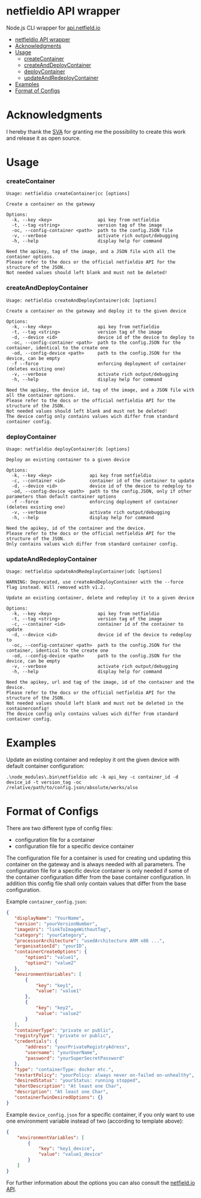 # netfieldio API wrapper

Node.js CLI wrapper for [api.netfield.io](https://api.netfield.io)

- [netfieldio API wrapper](#netfieldio-api-wrapper)
- [Acknowledgments](#acknowledgments)
- [Usage](#usage)
  - [createContainer](#createcontainer)
  - [createAndDeployContainer](#createanddeploycontainer)
  - [deployContainer](#deploycontainer)
  - [updateAndRedeployContainer](#updateandredeploycontainer)
- [Examples](#examples)
- [Format of Configs](#format-of-configs)

# Acknowledgments

I hereby thank the [SVA](https://www.sva.de) for granting me the possibility to create this work and release it as open source. 

# Usage

### createContainer
```
Usage: netfieldio createContainer|cc [options]

Create a container on the gateway

Options:
  -k, --key <key>                 api key from netfieldio
  -t, --tag <string>              version tag of the image
  -oc, --config-container <path>  path to the config.JSON file
  -v, --verbose                   activate rich output/debugging
  -h, --help                      display help for command

Need the apikey, tag of the image, and a JSON file with all the container options.    
Please refer to the docs or the official netfieldio API for the structure of the JSON.
Not needed values should left blank and must not be deleted!
```

### createAndDeployContainer
```
Usage: netfieldio createAndDeployContainer|cdc [options]

Create a container on the gateway and deploy it to the given device

Options:
  -k, --key <key>                 api key from netfieldio
  -t, --tag <string>              version tag of the image
  -d, --device <id>               device id of the device to deploy to
  -oc, --config-container <path>  path to the config.JSON for the container, identical to the create one
  -od, --config-device <path>     path to the config.JSON for the device, can be empty
  -f --force                      enforcing deployment of container (deletes existing one)
  -v, --verbose                   activate rich output/debugging
  -h, --help                      display help for command

Need the apikey, the device id, tag of the image, and a JSON file with all the container options.
Please refer to the docs or the official netfieldio API for the structure of the JSON.
Not needed values should left blank and must not be deleted!
The device config only contains values wich differ from standard container config.
```

### deployContainer
```
Usage: netfieldio deployContainer|dc [options]

Deploy an existing container to a given device

Options:
  -k, --key <key>              api key from netfieldio
  -c, --container <id>         container id of the container to update
  -d, --device <id>            device id of the device to redeploy to
  -od, --config-device <path>  path to the config.JSON, only if other parameters than default container options
  -f --force                   enforcing deployment of container (deletes existing one)
  -v, --verbose                activate rich output/debugging
  -h, --help                   display help for command

Need the apikey, id of the container and the device.
Please refer to the docs or the official netfieldio API for the structure of the JSON.
Only contains values wich differ from standard container config.
```

### updateAndRedeployContainer
```
Usage: netfieldio updateAndRedeployContainer|udc [options]

WARNING: Deprecated, use createAndDeployContainer with the --force flag instead. Will removed with v1.2.

Update an existing container, delete and redeploy it to a given device

Options:
  -k, --key <key>                 api key from netfieldio
  -t, --tag <string>              version tag of the image
  -c, --container <id>            container id of the container to update
  -d, --device <id>               device id of the device to redeploy to
  -oc, --config-container <path>  path to the config.JSON for the container, identical to the create one
  -od, --config-device <path>     path to the config.JSON for the device, can be empty
  -v, --verbose                   activate rich output/debugging
  -h, --help                      display help for command

Need the apikey, url and tag of the image, id of the container and the device.
Please refer to the docs or the official netfieldio API for the structure of the JSON.
Not needed values should left blank and must not be deleted in the containerconfig!
The device config only contains values wich differ from standard container config.
```

# Examples

Update an existing container and redeploy it ont the given device with default container configuration:
```sh-session
.\node_modules\.bin\netfieldio udc -k api_key -c container_id -d device_id -t version_tag -oc /relative/path/to/config.json/absolute/works/also
```

# Format of Configs

There are two different type of config files:
 - configuration file for a container
 - configuration file for a specific device container

 The configuration file for a container is used for creating und updating this container on the gateway and is always needed with all parameters.
 The configuration file for a specific device container is only needed if some of the container configuration differ from the base container configuration. 
 In addition this config file shall only contain values that differ from the base configuration.

 Example `container_config.json`:
 ```json
 {
    "displayName": "YourName",
    "version": "yourVersionNumber",
    "imageUri": "linkToImageWithoutTag",
    "category": "yourCategory",
    "processorArchitecture": "usedArchitecture ARM x86 ...",
    "organisationId": "yourID",
    "containerCreateOptions": {
        "option1": "value1",
        "option2": "value2"
    },
    "environmentVariables": [
        {
            "key": "key1",
            "value": "value1"
        },
        {
            "key": "key2",
            "value": "value2"
        }
    ],
    "containerType": "private or public",
    "registryType": "private or public",
    "credentials": {
        "address": "yourPrivateRegistryAdress",
        "username": "yourUserName",
        "password": "yourSuperSecretPassword"
    },
    "type": "containerType: docker etc.",
    "restartPolicy": "yourPolicy: always never on-failed on-unhealthy",
    "desiredStatus": "yourStatus: running stopped",
    "shortDescription": "At least one Char",
    "description": "At least one Char",
    "containerTwinDesiredOptions": {}
}
 ```

 Example `device_config.json` for a specific container, if you only want to use one environment variable instead of two (according to template above):

```json
{
    "environmentVariables": [
        {
            "key": "key1_device",
            "value": "value1_device"
        }
    ]
}
```
For further information about the options you can also consult the [netfield.io API](https://api.netfield.io).